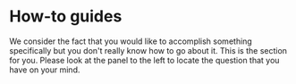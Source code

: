 # How-to guides

We consider the fact that you would like to accomplish something specifically but you don't really know how to go about it. This is the section for you. Please look at the panel to the left to locate the question that you have on your mind.